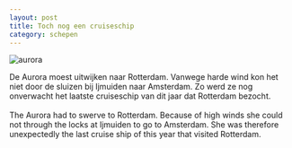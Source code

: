 ```yaml
---
layout: post
title: Toch nog een cruiseschip
category: schepen
---
```


![aurora]({{site.baseurl}}/images/aurora.jpg)

De Aurora moest uitwijken naar Rotterdam. Vanwege harde wind kon het niet door de sluizen bij Ijmuiden naar Amsterdam. Zo werd ze nog onverwacht het laatste cruiseschip van dit jaar dat Rotterdam bezocht.
<br><br>
The Aurora had to swerve to Rotterdam. Because of high winds she could not through the locks at Ijmuiden to go to Amsterdam. She was therefore unexpectedly the last cruise ship of this year that visited Rotterdam.
